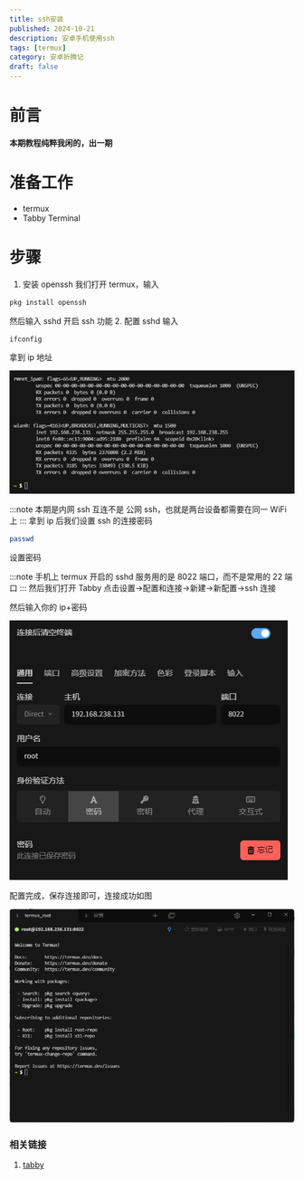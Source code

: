 ```yaml
---
title: ssh安装
published: 2024-10-21
description: 安卓手机使用ssh
tags: [termux]
category: 安卓折腾记
draft: false
---
```


# 前言

#### 本期教程纯粹我闲的，出一期

# 准备工作

- termux
- Tabby Terminal

# 步骤

1. 安装 openssh
   我们打开 termux，输入

```sh
pkg install openssh
```

然后输入 sshd 开启 ssh 功能 2. 配置 sshd
输入

```sh
ifconfig
```

拿到 ip 地址

<img src="https://github.com/MLeaf-coder/FY/blob/main/termux/1.png?raw=true"/>

:::note
本期是内网 ssh 互连不是 公网 ssh，也就是两台设备都需要在同一 WiFi 上
:::
拿到 ip 后我们设置 ssh 的连接密码

```sh
passwd
```

设置密码

:::note
手机上 termux 开启的 sshd 服务用的是 8022 端口，而不是常用的 22 端口
:::
然后我们打开 Tabby 点击设置->配置和连接->新建->新配置->ssh 连接

然后输入你的 ip+密码

<img src="https://github.com/MLeaf-coder/FY/blob/main/termux/2.png?raw=true"/>

配置完成，保存连接即可，连接成功如图

<img src="https://github.com/MLeaf-coder/FY/blob/main/termux/3.png?raw=true"/>

### 相关链接

1. [tabby](https://tabby.sh/)
